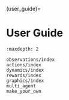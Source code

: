 (user_guide)=
# User Guide

```{toctree}
:maxdepth: 2

observations/index
actions/index
dynamics/index
rewards/index
graphics/index
multi_agent
make_your_own
```
